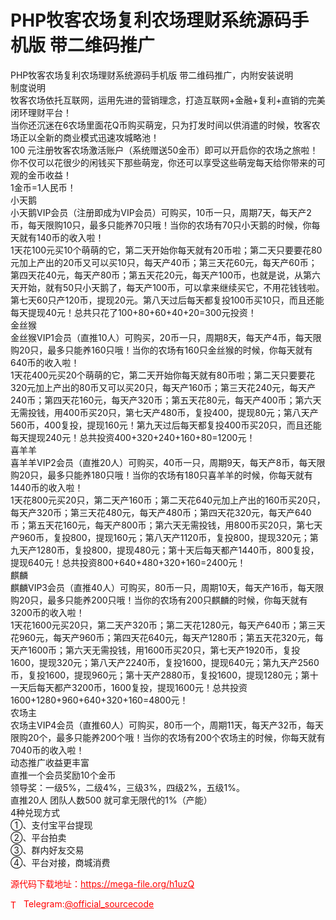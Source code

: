 # PHP牧客农场复利农场理财系统源码手机版 带二维码推广

PHP牧客农场复利农场理财系统源码手机版 带二维码推广，内附安装说明<br>制度说明<br>牧客农场依托互联网，运用先进的营销理念，打造互联网+金融+复利+直销的完美闭环理财平台！<br>当你还沉迷在6农场里面花Q币购买萌宠，只为打发时间以供消遣的时候，牧客农场正以全新的商业模式迅速攻城略池！<br>100 元注册牧客农场激活账户（系统赠送50金币）即可以开启你的农场之旅啦！你不仅可以花很少的闲钱买下那些萌宠，你还可以享受这些萌宠每天给你带来的可观的金币收益！<br>1金币=1人民币！<br>小天鹅<br>小天鹅VIP会员（注册即成为VIP会员）可购买，10币一只，周期7天，每天产2币，每天限购10只，最多只能养70只哦！当你的农场有70只小天鹅的时候，你每天就有140币的收入啦！<br>1天花100元买10个萌萌的它，第二天开始你每天就有20币啦；第二天只要要花80元加上产出的20币又可以买10只，每天产40币；第三天花60元，每天产60币；第四天花40元，每天产80币；第五天花20元，每天产100币，也就是说，从第六天开始，就有50只小天鹅了，每天产100币，可以拿来继续买它，不用花钱钱啦。第七天60只产120币，提现20元。第八天过后每天都复投100币买10只，而且还能每天提现40元！总共只花了100+80+60+40+20=300元投资！<br>金丝猴<br>金丝猴VIP1会员（直推10人）可购买，20币一只，周期8天，每天产4币，每天限购20只，最多只能养160只哦！当你的农场有160只金丝猴的时候，你每天就有640币的收入啦！<br>1天花400元买20个萌萌的它，第二天开始你每天就有80币啦；第二天只要要花320元加上产出的80币又可以买20只，每天产160币；第三天花240元，每天产240币；第四天花160元，每天产320币；第五天花80元，每天产400币；第六天无需投钱，用400币买20只，第七天产480币，复投400，提现80元；第八天产560币，400复投，提现160元！第九天过后每天都复投400币买20只，而且还能每天提现240元！总共投资400+320+240+160+80=1200元！<br>喜羊羊<br>喜羊羊VIP2会员（直推20人）可购买，40币一只，周期9天，每天产8币，每天限购20只，最多只能养180只哦！当你的农场有180只喜羊羊的时候，你每天就有1440币的收入啦！<br>1天花800元买20只，第二天产160币；第二天花640元加上产出的160币买20只，每天产320币；第三天花480元，每天产480币；第四天花320元，每天产640币；第五天花160元，每天产800币；第六天无需投钱，用800币买20只，第七天产960币，复投800，提现160元；第八天产1120币，复投800，提现320元；第九天产1280币，复投800，提现480元；第十天后每天都产1440币，800复投，提现640元！总共投资800+640+480+320+160=2400元！<br>麒麟<br>麒麟VIP3会员（直推40人）可购买，80币一只，周期10天，每天产16币，每天限购20只，最多只能养200只哦！当你的农场有200只麒麟的时候，你每天就有3200币的收入啦！<br>1天花1600元买20只，第二天产320币；第二天花1280元，每天产640币；第三天花960元，每天产960币；第四天花640元，每天产1280币；第五天花320元，每天产1600币；第六天无需投钱，用1600币买20只，第七天产1920币，复投1600，提现320元；第八天产2240币，复投1600，提现640元；第九天产2560币，复投1600，提现960元；第十天产2880币，复投1600，提现1280元；第十一天后每天都产3200币，1600复投，提现1600元！总共投资1600+1280+960+640+320+160=4800元！<br>农场主<br>农场主VIP4会员（直推60人）可购买，80币一个，周期11天，每天产32币，每天限购20个，最多只能养200个哦！当你的农场有200个农场主的时候，你每天就有7040币的收入啦！<br>动态推广收益更丰富<br>直推一个会员奖励10个金币<br>领导奖：一级5%，二级4%，三级3%，四级2%，五级1%。<br>直推20人 团队人数500 就可拿无限代的1%（产能）<br>4种兑现方式<br>①、支付宝平台提现<br>②、平台拍卖<br>③、群内好友交易<br>④、平台对接，商城消费<br>


<p style="color: red;">源代码下载地址：<a href="https://mega-file.org/h1uzQ" style="color: red;">https://mega-file.org/h1uzQ</a></p><p style="color: red;"><img src="https://cdn-icons-png.flaticon.com/512/2111/2111646.png" alt="Telegram Icon" style="width: 16px; vertical-align: middle; margin-right: 5px;">Telegram:<a href="https://t.me/official_sourcecode" style="color: red;">@official_sourcecode</a></p>